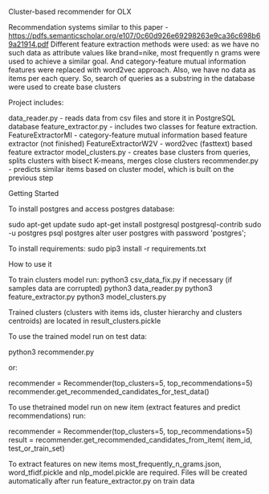 Cluster-based recommender for OLX

Recommendation systems similar to this paper -
https://pdfs.semanticscholar.org/e107/0c60d926e69298263e9ca36c698b69a21914.pdf
Different feature extraction methods were used: as we have no such data as
attribute values like brand=nike, most frequently n grams were used to
achieve a similar goal. And category-feature mutual information features were
replaced with word2vec approach.
Also, we have no data as items per each query. So, search of queries as a
substring in the database were used to create base clusters

Project includes:

data_reader.py - reads data from csv files and store it in PostgreSQL database
feature_extractor.py - includes two classes for feature extraction.
FeatureExtractorMI - category-feature mutual information based feature
extractor (not finished)
FeatureExtractorW2V - word2vec (fasttext) based feature extractor
model_clusters.py - creates base clusters from queries,
splits clusters with bisect K-means, merges close clusters
recommender.py - predicts similar items based on cluster model, which is
built on the previous step

Getting Started

To install postgres and access postgres database:

sudo apt-get update
sudo apt-get install postgresql postgresql-contrib
sudo -u postgres psql postgres
alter user postgres with password 'postgres';

To install requirements: sudo pip3 install -r requirements.txt

How to use it

To train clusters model run:
python3 csv_data_fix.py             if necessary (if samples data are corrupted)
python3 data_reader.py
python3 feature_extractor.py
python3 model_clusters.py

Trained clusters (clusters with items ids, cluster hierarchy and clusters
centroids) are located in result_clusters.pickle

To use the trained model run on test data:

python3 recommender.py

or:

recommender = Recommender(top_clusters=5, top_recommendations=5)
recommender.get_recommended_candidates_for_test_data()

To use thetrained model run on new item (extract features and predict
recommendations) run:

recommender = Recommender(top_clusters=5, top_recommendations=5)
result = recommender.get_recommended_candidates_from_item(
    item_id, test_or_train_set)

To extract features on new items most_frequently_n_grams.json,
word_tfidf.pickle and nlp_model.pickle are required. Files will be created
automatically after run feature_extractor.py on train data